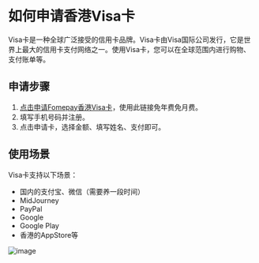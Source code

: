 # 如何申请香港Visa卡

Visa卡是一种全球广泛接受的信用卡品牌。Visa卡由Visa国际公司发行，它是世界上最大的信用卡支付网络之一。使用Visa卡，您可以在全球范围内进行购物、支付账单等。

## 申请步骤

1. [点击申请Fomepay香港Visa卡](https://gpt.fomepay.com/#/pages/login/index?d=Q3DD80)，使用此链接免年费免月费。
2. 填写手机号码并注册。
3. 点击申请卡，选择金额、填写姓名、支付即可。

## 使用场景

Visa卡支持以下场景：
- 国内的支付宝、微信（需要养一段时间）
- MidJourney
- PayPal
- Google
- Google Play
- 香港的AppStore等

![image](https://github.com/jordahnmgpawst/HK-Visa/assets/169994915/304366a7-04f6-4b98-8496-f1092392deb9)

